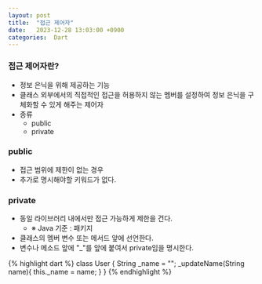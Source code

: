 ```yaml
---
layout: post
title:  "접근 제어자"
date:   2023-12-28 13:03:00 +0900
categories:  Dart
---
```


### 접근 제어자란?

- 정보 은닉을 위해 제공하는 기능
- 클래스 외부에서의 직접적인 접근을 허용하지 않는 멤버를 설정하여 정보 은닉을 구체화할 수 있게 해주는 제어자
- 종류
    - public
    - private

### public

- 접근 범위에 제한이 없는 경우
- 추가로 명시해야할 키워드가 없다.

### private

- 동일 라이브러리 내에서만 접근 가능하게 제한을 건다.
    - ※ Java 기준 : 패키지
- 클래스의 멤버 변수 또는 메서드 앞에 선언한다.
- 변수나 메소드 앞에 "_"를 앞에 붙여서 private임을 명시한다.

{% highlight dart %}
class User {
    String _name = "";
    _updateName(String name){
        this._name = name;
    }
}
{% endhighlight %}